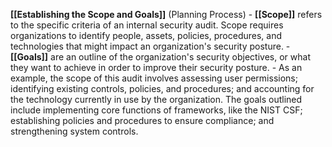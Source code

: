 **[[Establishing the Scope and Goals]]** (Planning Process)
	- **[[Scope]]** refers to the specific criteria of an internal security audit. Scope requires organizations to identify people, assets, policies, procedures, and technologies that might impact an organization's security posture. 
	- **[[Goals]]** are an outline of the organization's security objectives, or what they want to achieve in order to improve their security posture. 
	- As an example, the scope of this audit involves assessing user permissions; identifying existing controls, policies, and procedures; and accounting for the technology currently in use by the organization. The goals outlined include implementing core functions of frameworks, like the NIST CSF; establishing policies and procedures to ensure compliance; and strengthening system controls. 

